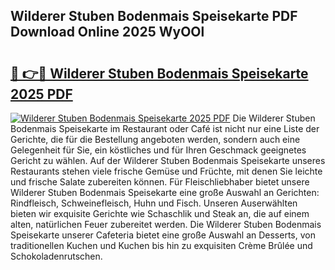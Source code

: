 ## Wilderer Stuben Bodenmais Speisekarte PDF Download Online 2025 WyOOl

# <h2><a href="http://gc8ewe4.nevu.top/?p=Wilderer+Stuben+Bodenmais+Speisekarte">🔗 👉🔴 Wilderer Stuben Bodenmais Speisekarte 2025 PDF</a></h2>

[![Wilderer Stuben Bodenmais Speisekarte 2025 PDF](https://i.imgur.com/dBaPXMq.png)](http://gc8ewe4.nevu.top/?p=Wilderer+Stuben+Bodenmais+Speisekarte)
Die Wilderer Stuben Bodenmais Speisekarte im Restaurant oder Café ist nicht nur eine Liste der Gerichte, die für die Bestellung angeboten werden, sondern auch eine Gelegenheit für Sie, ein köstliches und für Ihren Geschmack geeignetes Gericht zu wählen. Auf der Wilderer Stuben Bodenmais Speisekarte unseres Restaurants stehen viele frische Gemüse und Früchte, mit denen Sie leichte und frische Salate zubereiten können. Für Fleischliebhaber bietet unsere Wilderer Stuben Bodenmais Speisekarte eine große Auswahl an Gerichten: Rindfleisch, Schweinefleisch, Huhn und Fisch. Unseren Auserwählten bieten wir exquisite Gerichte wie Schaschlik und Steak an, die auf einem alten, natürlichen Feuer zubereitet werden. Die Wilderer Stuben Bodenmais Speisekarte unserer Cafeteria bietet eine große Auswahl an Desserts, von traditionellen Kuchen und Kuchen bis hin zu exquisiten Crème Brûlée und Schokoladenrutschen.
